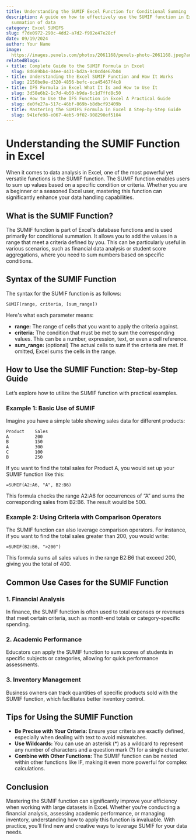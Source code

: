 ```yaml
---
title: Understanding the SUMIF Excel Function for Conditional Summing
description: A guide on how to effectively use the SUMIF function in Excel for conditional
  summation of data
category: Excel SUMIFS
slug: f7de0972-290c-4dd2-a7d2-f902e47e28cf
date: 09/19/2024
author: Your Name
image: 
  https://images.pexels.com/photos/2061168/pexels-photo-2061168.jpeg?auto=compress&cs=tinysrgb&w=600
relatedBlogs:
- title: Complete Guide to the SUMIF Formula in Excel
  slug: 8d689bb4-04ee-4431-bd2a-9c0cd4e67b04
- title: Understanding the Excel SUMIF Function and How It Works
  slug: 2150be9e-d320-4856-befc-eca45467f4c8
- title: IFS Formula in Excel What It Is and How to Use It
  slug: 3d58e6b2-1c7d-4b50-b9da-6c1d7ffd8c50
- title: How to Use the IFS Function in Excel A Practical Guide
  slug: de0fe27a-517c-46bf-869b-b8dbcf93409b
- title: Mastering the SUMIFS Formula in Excel A Step-by-Step Guide
  slug: 941efe98-e067-4eb5-9f02-908290ef5104
---
```


# Understanding the SUMIF Function in Excel

When it comes to data analysis in Excel, one of the most powerful yet versatile functions is the SUMIF function. The SUMIF function enables users to sum up values based on a specific condition or criteria. Whether you are a beginner or a seasoned Excel user, mastering this function can significantly enhance your data handling capabilities.

## What is the SUMIF Function?

The SUMIF function is part of Excel's database functions and is used primarily for conditional summation. It allows you to add the values in a range that meet a criteria defined by you. This can be particularly useful in various scenarios, such as financial data analysis or student score aggregations, where you need to sum numbers based on specific conditions.

## Syntax of the SUMIF Function

The syntax for the SUMIF function is as follows:

```excel
SUMIF(range, criteria, [sum_range])
```

Here's what each parameter means:

- **range:** The range of cells that you want to apply the criteria against.
- **criteria:** The condition that must be met to sum the corresponding values. This can be a number, expression, text, or even a cell reference.
- **sum_range:** (optional) The actual cells to sum if the criteria are met. If omitted, Excel sums the cells in the range.

## How to Use the SUMIF Function: Step-by-Step Guide

Let’s explore how to utilize the SUMIF function with practical examples.

### Example 1: Basic Use of SUMIF

Imagine you have a simple table showing sales data for different products:

```
Product    Sales
A          200
B          150
A          300
C          100
B          250
```

If you want to find the total sales for Product A, you would set up your SUMIF function like this:

```excel
=SUMIF(A2:A6, "A", B2:B6)
```

This formula checks the range A2:A6 for occurrences of “A” and sums the corresponding sales from B2:B6. The result would be 500.

### Example 2: Using Criteria with Comparison Operators

The SUMIF function can also leverage comparison operators. For instance, if you want to find the total sales greater than 200, you would write:

```excel
=SUMIF(B2:B6, ">200")
```

This formula sums all sales values in the range B2:B6 that exceed 200, giving you the total of 400.

## Common Use Cases for the SUMIF Function

### 1. Financial Analysis

In finance, the SUMIF function is often used to total expenses or revenues that meet certain criteria, such as month-end totals or category-specific spending.

### 2. Academic Performance

Educators can apply the SUMIF function to sum scores of students in specific subjects or categories, allowing for quick performance assessments.

### 3. Inventory Management

Business owners can track quantities of specific products sold with the SUMIF function, which facilitates better inventory control.

## Tips for Using the SUMIF Function

- **Be Precise with Your Criteria:** Ensure your criteria are exactly defined, especially when dealing with text to avoid mismatches.
- **Use Wildcards:** You can use an asterisk (*) as a wildcard to represent any number of characters and a question mark (?) for a single character.
- **Combine with Other Functions:** The SUMIF function can be nested within other functions like IF, making it even more powerful for complex calculations.

## Conclusion

Mastering the SUMIF function can significantly improve your efficiency when working with large datasets in Excel. Whether you’re conducting a financial analysis, assessing academic performance, or managing inventory, understanding how to apply this function is invaluable. With practice, you’ll find new and creative ways to leverage SUMIF for your data needs.